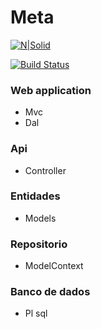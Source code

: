 # Meta

[![N|Solid](https://i.stack.imgur.com/ovvAZ.png)](https://nodesource.com/products/nsolid)

[![Build Status](https://travis-ci.org/joemccann/dillinger.svg?branch=master)](https://travis-ci.org/joemccann/dillinger)



  ### Web application
  - Mvc
  - Dal
  ### Api 
  - Controller
  ### Entidades 
- Models
### Repositorio 
- ModelContext
### Banco de dados 
- Pl sql
